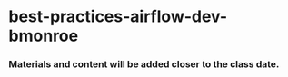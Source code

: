 # best-practices-airflow-dev-bmonroe

### Materials and content will be added closer to the class date.
